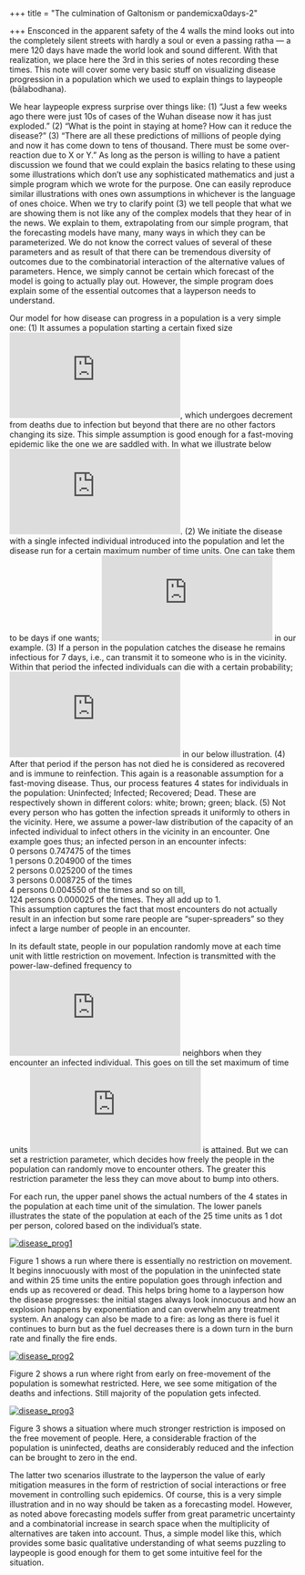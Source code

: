 +++
title = "The culmination of Galtonism or pandemicxa0days-2"

+++
Ensconced in the apparent safety of the 4 walls the mind looks out into
the completely silent streets with hardly a soul or even a passing ratha
— a mere 120 days have made the world look and sound different. With
that realization, we place here the 3rd in this series of notes
recording these times. This note will cover some very basic stuff on
visualizing disease progression in a population which we used to explain
things to laypeople (bālabodhana).

We hear laypeople express surprise over things like: (1) “Just a few
weeks ago there were just 10s of cases of the Wuhan disease now it has
just exploded.” (2) “What is the point in staying at home? How can it
reduce the disease?” (3) “There are all these predictions of millions of
people dying and now it has come down to tens of thousand. There must be
some over-reaction due to X or Y.” As long as the person is willing to
have a patient discussion we found that we could explain the basics
relating to these using some illustrations which don’t use any
sophisticated mathematics and just a simple program which we wrote for
the purpose. One can easily reproduce similar illustrations with ones
own assumptions in whichever is the language of ones choice. When we try
to clarify point (3) we tell people that what we are showing them is not
like any of the complex models that they hear of in the news. We explain
to them, extrapolating from our simple program, that the forecasting
models have many, many ways in which they can be parameterized. We do
not know the correct values of several of these parameters and as result
of that there can be tremendous diversity of outcomes due to the
combinatorial interaction of the alternative values of parameters.
Hence, we simply cannot be certain which forecast of the model is going
to actually play out. However, the simple program does explain some of
the essential outcomes that a layperson needs to understand.

Our model for how disease can progress in a population is a very simple
one: (1) It assumes a population starting a certain fixed size
![n](https://s0.wp.com/latex.php?latex=n&bg=ffffff&fg=333333&s=0 "n"),
which undergoes decrement from deaths due to infection but beyond that
there are no other factors changing its size. This simple assumption is
good enough for a fast-moving epidemic like the one we are saddled with.
In what we illustrate below
![n=40000](https://s0.wp.com/latex.php?latex=n%3D40000&bg=ffffff&fg=333333&s=0
"n=40000"). (2) We initiate the disease with a single infected
individual introduced into the population and let the disease run for a
certain maximum number of time units. One can take them to be days if
one wants; ![m =
25](https://s0.wp.com/latex.php?latex=m+%3D+25&bg=ffffff&fg=333333&s=0
"m = 25") in our example. (3) If a person in the population catches the
disease he remains infectious for 7 days, i.e., can transmit it to
someone who is in the vicinity. Within that period the infected
individuals can die with a certain probability;
![d=.02](https://s0.wp.com/latex.php?latex=d%3D.02&bg=ffffff&fg=333333&s=0
"d=.02") in our below illustration. (4) After that period if the person
has not died he is considered as recovered and is immune to reinfection.
This again is a reasonable assumption for a fast-moving disease. Thus,
our process features 4 states for individuals in the population:
Uninfected; Infected; Recovered; Dead. These are respectively shown in
different colors: white; brown; green; black. (5) Not every person who
has gotten the infection spreads it uniformly to others in the vicinity.
Here, we assume a power-law distribution of the capacity of an infected
individual to infect others in the vicinity in an encounter. One example
goes thus; an infected person in an encounter infects:  
0 persons 0.747475 of the times  
1 persons 0.204900 of the times  
2 persons 0.025200 of the times  
3 persons 0.008725 of the times  
4 persons 0.004550 of the times and so on till,  
124 persons 0.000025 of the times. They all add up to 1.  
This assumption captures the fact that most encounters do not actually
result in an infection but some rare people are “super-spreaders” so
they infect a large number of people in an encounter.

In its default state, people in our population randomly move at each
time unit with little restriction on movement. Infection is transmitted
with the power-law-defined frequency to
![k](https://s0.wp.com/latex.php?latex=k&bg=ffffff&fg=333333&s=0 "k")
neighbors when they encounter an infected individual. This goes on till
the set maximum of time units
![m](https://s0.wp.com/latex.php?latex=m&bg=ffffff&fg=333333&s=0 "m") is
attained. But we can set a restriction parameter, which decides how
freely the people in the population can randomly move to encounter
others. The greater this restriction parameter the less they can move
about to bump into others.

For each run, the upper panel shows the actual numbers of the 4 states
in the population at each time unit of the simulation. The lower panels
illustrates the state of the population at each of the 25 time units as
1 dot per person, colored based on the individual’s state.

[![disease\_prog1](https://manasataramgini.files.wordpress.com/2020/04/disease_prog1.png?w=630&h=1008)](https://manasataramgini.files.wordpress.com/2020/04/disease_prog1.png)

Figure 1 shows a run where there is essentially no restriction on
movement. It begins innocuously with most of the population in the
uninfected state and within 25 time units the entire population goes
through infection and ends up as recovered or dead. This helps bring
home to a layperson how the disease progresses: the initial stages
always look innocuous and how an explosion happens by exponentiation and
can overwhelm any treatment system. An analogy can also be made to a
fire: as long as there is fuel it continues to burn but as the fuel
decreases there is a down turn in the burn rate and finally the fire
ends.

[![disease\_prog2](https://manasataramgini.files.wordpress.com/2020/04/disease_prog2.png?w=592&h=947)](https://manasataramgini.files.wordpress.com/2020/04/disease_prog2.png)

Figure 2 shows a run where right from early on free-movement of the
population is somewhat restricted. Here, we see some mitigation of the
deaths and infections. Still majority of the population gets infected.

[![disease\_prog3](https://manasataramgini.files.wordpress.com/2020/04/disease_prog3.png?w=629&h=1006)](https://manasataramgini.files.wordpress.com/2020/04/disease_prog3.png)

Figure 3 shows a situation where much stronger restriction is imposed on
the free movement of people. Here, a considerable fraction of the
population is uninfected, deaths are considerably reduced and the
infection can be brought to zero in the end.

The latter two scenarios illustrate to the layperson the value of early
mitigation measures in the form of restriction of social interactions or
free movement in controlling such epidemics. Of course, this is a very
simple illustration and in no way should be taken as a forecasting
model. However, as noted above forecasting models suffer from great
parametric uncertainty and a combinatorial increase in search space when
the multiplicity of alternatives are taken into account. Thus, a simple
model like this, which provides some basic qualitative understanding of
what seems puzzling to laypeople is good enough for them to get some
intuitive feel for the situation.
